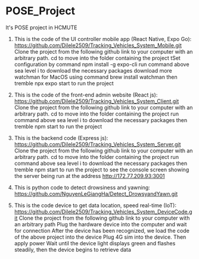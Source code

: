 # POSE_Project
It's POSE project in HCMUTE
1. This is the code of the UI controller mobile app (React Native, Expo Go): https://github.com/Dilele2509/Tracking_Vehicles_System_Mobile.git
Clone the project from the following github link to your computer with an arbitrary path.
cd to move into the folder containing the project
tSet configuration by command npm install -g expo-cli
run command above sea level i to download the necessary packages 
download more watchman for MacOS using command brew install watchman
then tremble npx expo start to run the project

2. This is the code of the front-end admin website (React js): https://github.com/Dilele2509/Tracking_Vehicles_System_Client.git
Clone the project from the following github link to your computer with an arbitrary path.
cd to move into the folder containing the project
run command above sea level i to download the necessary packages 
then tremble npm start to run the project

3. This is the backend code (Express js): https://github.com/Dilele2509/Tracking_Vehicles_System_Server.git
Clone the project from the following github link to your computer with an arbitrary path.
cd to move into the folder containing the project
run command above sea level i to download the necessary packages 
then tremble npm start to run the project to see the console screen showing the server being run at the address http://172.77.209.93:3001

4. This is python code to detect drowsiness and yawning: https://github.com/NguyenLeGiangHa/Detect_DrowsyandYawn.git

5. This is the code device to get data location, speed real-time (IoT): https://github.com/Dilele2509/Tracking_Vehicles_System_DeviceCode.git
Clone the project from the following github link to your computer with an arbitrary path
Plug the hardware device into the computer and wait for connection
After the device has been recognized, we load the code of the above project into the device
Plug 4G sim into the device. Then apply power
Wait until the device light displays green and flashes steadily, then the device begins to retrieve data

